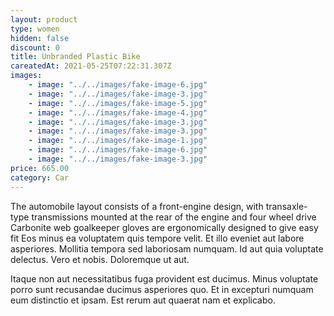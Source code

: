 ```yaml
---
layout: product
type: women
hidden: false
discount: 0
title: Unbranded Plastic Bike
careatedAt: 2021-05-25T07:22:31.307Z
images:
    - image: "../../images/fake-image-6.jpg"
    - image: "../../images/fake-image-3.jpg"
    - image: "../../images/fake-image-5.jpg"
    - image: "../../images/fake-image-4.jpg"
    - image: "../../images/fake-image-3.jpg"
    - image: "../../images/fake-image-3.jpg"
    - image: "../../images/fake-image-1.jpg"
    - image: "../../images/fake-image-6.jpg"
    - image: "../../images/fake-image-3.jpg"
price: 665.00
category: Car
---
```

The automobile layout consists of a front-engine design, with transaxle-type transmissions mounted at the rear of the engine and four wheel drive
Carbonite web goalkeeper gloves are ergonomically designed to give easy fit
Eos minus ea voluptatem quis tempore velit. Et illo eveniet aut labore asperiores. Mollitia tempora sed laboriosam numquam. Id aut quia voluptate delectus. Vero et nobis. Doloremque ut aut.
 Itaque non aut necessitatibus fuga provident est ducimus. Minus voluptate porro sunt recusandae ducimus asperiores quo. Et in excepturi numquam eum distinctio et ipsam. Est rerum aut quaerat nam et explicabo.
